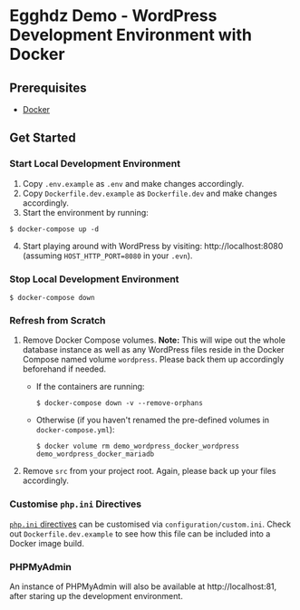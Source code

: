 # Egghdz Demo - WordPress Development Environment with Docker

## Prerequisites

- [Docker](https://www.docker.com/get-started)

## Get Started

### Start Local Development Environment

1. Copy `.env.example` as `.env` and make changes accordingly.
2. Copy `Dockerfile.dev.example` as `Dockerfile.dev` and make changes accordingly.
3. Start the environment by running:
```shell
$ docker-compose up -d
```
4. Start playing around with WordPress by visiting: http://localhost:8080 (assuming `HOST_HTTP_PORT=8080` in your `.evn`).

### Stop Local Development Environment

```shell
$ docker-compose down
```

### Refresh from Scratch

1. Remove Docker Compose volumes.
   **Note:** This will wipe out the whole database instance as well as any WordPress files reside in the Docker Compose named volume `wordpress`. Please back them up accordingly beforehand if needed.
   - If the containers are running:
     ```shell
     $ docker-compose down -v --remove-orphans
     ```
   - Otherwise (if you haven't renamed the pre-defined volumes in `docker-compose.yml`):
     ```shell
     $ docker volume rm demo_wordpress_docker_wordpress demo_wordpress_docker_mariadb
     ```

2. Remove `src` from your project root. Again, please back up your files accordingly.

### Customise `php.ini` Directives

[`php.ini` directives](https://www.php.net/manual/en/ini.list.php) can be customised via `configuration/custom.ini`. Check out `Dockerfile.dev.example` to see how this file can be included into a Docker image build.

### PHPMyAdmin

An instance of PHPMyAdmin will also be available at http://localhost:81, after staring up the development environment.
